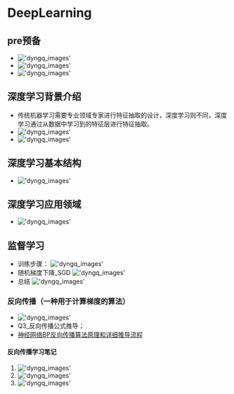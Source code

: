 # DeepLearning

## pre预备

* !['dyngq_images'](images/dyngq_2019-09-14-15-52-12.png)
* !['dyngq_images'](images/dyngq_2019-09-14-16-06-27.png)
* !['dyngq_images'](images/dyngq_2019-09-14-16-08-45.png)

## 深度学习背景介绍

* 传统机器学习需要专业领域专家进行特征抽取的设计，深度学习则不同，深度学习通过从数据中学习到的特征层进行特征抽取。
* !['dyngq_images'](images/dyngq_2019-09-14-16-14-59.png)
* !['dyngq_images'](images/dyngq_2019-09-14-16-15-19.png)

## 深度学习基本结构

* !['dyngq_images'](images/dyngq_2019-09-14-16-31-14.png)

## 深度学习应用领域

* !['dyngq_images'](images/dyngq_2019-09-14-16-31-48.png)

## 监督学习

* 训练步骤：
!['dyngq_images'](images/dyngq_2019-09-14-16-36-04.png)
* 随机梯度下降_SGD
!['dyngq_images'](images/dyngq_2019-09-14-17-36-46.png)
* 总结
!['dyngq_images'](images/dyngq_2019-09-17-16-54-17.png)

### 反向传播（一种用于计算梯度的算法）

* !['dyngq_images'](images/dyngq_2019-09-17-17-00-43.png)
* Q3_反向传播公式推导；
* [神经网络BP反向传播算法原理和详细推导流程](https://blog.csdn.net/qq_32865355/article/details/80260212)

#### 反向传播学习笔记

1. !['dyngq_images'](images/dyngq_2019-09-21-11-34-41.png)
2. !['dyngq_images'](images/dyngq_2019-09-21-11-34-55.png)
3. !['dyngq_images'](images/dyngq_2019-09-21-11-35-09.png)
